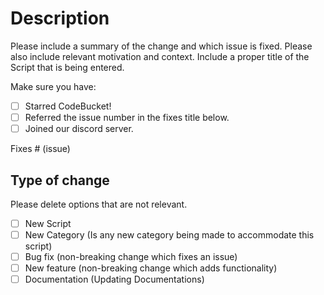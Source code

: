 # Description

Please include a summary of the change and which issue is fixed. Please also include relevant motivation and context. Include a proper title of the Script that is being entered.

Make sure you have:

- [ ] Starred CodeBucket!
- [ ] Referred the issue number in the fixes title below.
- [ ] Joined our discord server.

Fixes # (issue)

## Type of change

Please delete options that are not relevant.

- [ ] New Script
- [ ] New Category (Is any new category being made to accommodate this script)
- [ ] Bug fix (non-breaking change which fixes an issue)
- [ ] New feature (non-breaking change which adds functionality)
- [ ] Documentation (Updating Documentations)

